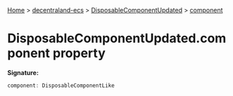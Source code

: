 [Home](./index) &gt; [decentraland-ecs](./decentraland-ecs.md) &gt; [DisposableComponentUpdated](./decentraland-ecs.disposablecomponentupdated.md) &gt; [component](./decentraland-ecs.disposablecomponentupdated.component.md)

# DisposableComponentUpdated.component property


**Signature:**
```javascript
component: DisposableComponentLike
```
